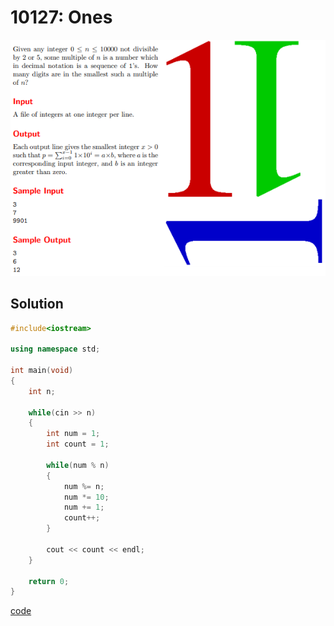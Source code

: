# 10127: Ones
![10127: Ones](https://github.com/Offliners/UVa-writeup/blob/main/Problem/level2/10127/10127.PNG)

## Solution
```C++
#include<iostream>

using namespace std;

int main(void)
{
	int n;
	
	while(cin >> n)
	{
		int num = 1;
		int count = 1;
		
		while(num % n)
		{
			num %= n;
			num *= 10;
			num += 1;
			count++;
		}
		
		cout << count << endl;
	}
	
	return 0;
}
```
[code](10127.cpp)
